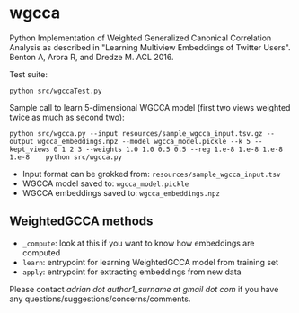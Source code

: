 # wgcca
Python Implementation of Weighted Generalized Canonical Correlation Analysis as described in 
"Learning Multiview Embeddings of Twitter Users". Benton A, Arora R, and Dredze M. ACL 2016.

Test suite:

    python src/wgccaTest.py

Sample call to learn 5-dimensional WGCCA model (first two views weighted twice as much as second two):

    python src/wgcca.py --input resources/sample_wgcca_input.tsv.gz --output wgcca_embeddings.npz --model wgcca_model.pickle --k 5 --kept_views 0 1 2 3 --weights 1.0 1.0 0.5 0.5 --reg 1.e-8 1.e-8 1.e-8 1.e-8    python src/wgcca.py

* Input format can be grokked from: `resources/sample_wgcca_input.tsv`
* WGCCA model saved to: `wgcca_model.pickle`
* WGCCA embeddings saved to: `wgcca_embeddings.npz`

WeightedGCCA methods
----
* `_compute`: look at this if you want to know how embeddings are computed
* `learn`: entrypoint for learning WeightedGCCA model from training set
* `apply`: entrypoint for extracting embeddings from new data

Please contact *adrian dot author1_surname at gmail dot com* if you have any
questions/suggestions/concerns/comments.
